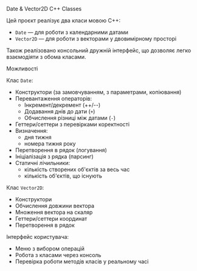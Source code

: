  Date &  Vector2D C++ Classes

Цей проєкт реалізує два класи мовою C++:

- `Date` — для роботи з календарними датами
- `Vector2D` — для роботи з векторами у двовимірному просторі

Також реалізовано консольний дружній інтерфейс, що дозволяє легко взаємодіяти з обома класами.

 Можливості

 Клас `Date`:
- Конструктори (за замовчуванням, з параметрами, копіювання)
- Перевантаження операторів:
  - Інкремент/декремент (++/--)
  - Додавання днів до дати (`+`)
  - Обчислення різниці між датами (`-`)
- Геттери/сеттери з перевірками коректності
- Визначення:
  - дня тижня
  - номера тижня року
- Перетворення в рядок (логування)
- Ініціалізація з рядка (парсинг)
- Статичні лічильники:
  - кількість створених об'єктів за весь час
  - кількість об'єктів, що існують

 Клас `Vector2D`:
- Конструктори
- Обчислення довжини вектора
- Множення вектора на скаляр
- Геттери/сеттери координат
- Перетворення в рядок

 Інтерфейс користувача:
- Меню з вибором операцій
- Робота з класами через консоль
- Перевірка роботи методів класів у реальному часі

 
